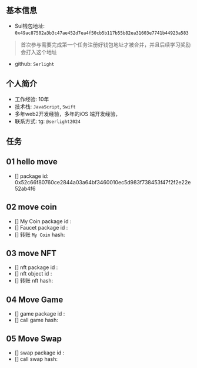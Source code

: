 ## 基本信息
- Sui钱包地址: `0x49ac87502a3b3c47ae452d7ea4f50cb5b117b55b82ea31603e7741b44923a583`
> 首次参与需要完成第一个任务注册好钱包地址才被合并，并且后续学习奖励会打入这个地址
- github: `Serlight`

## 个人简介
- 工作经验: 10年
- 技术栈: `JavaScript`, `Swift`
- 多年web2开发经验，多年的iOS 端开发经验，
- 联系方式: tg: `@serlight2024` 

## 任务

##   01 hello move  
- [] package id: 0x52c66f80760ce2844a03a64bf3460010ec5d983f738453f47f2f2e22e52ab4f6


##   02 move coin
- [] My Coin package id : 
- [] Faucet package id : 
- [] 转账 `My Coin` hash:

##   03 move NFT
- [] nft package id :
- [] nft object id : 
- [] 转账 nft  hash:

##   04 Move Game
- [] game package id :
- [] call game hash:

##   05 Move Swap
- [] swap package id :
- [] call swap hash:
